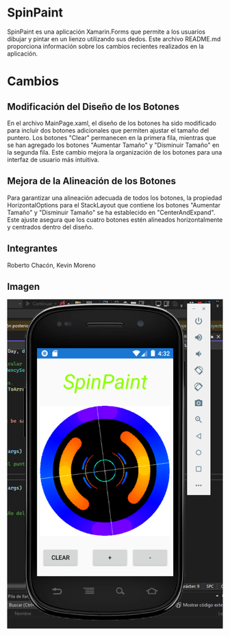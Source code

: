 # SpinPaint

SpinPaint es una aplicación Xamarin.Forms que permite a los usuarios dibujar y pintar en un lienzo utilizando sus dedos. Este archivo README.md proporciona información sobre los cambios recientes realizados en la aplicación.

# Cambios

## Modificación del Diseño de los Botones
En el archivo MainPage.xaml, el diseño de los botones ha sido modificado para incluir dos botones adicionales que permiten ajustar el tamaño del puntero. Los botones "Clear" permanecen en la primera fila, mientras que se han agregado los botones "Aumentar Tamaño" y "Disminuir Tamaño" en la segunda fila. Este cambio mejora la organización de los botones para una interfaz de usuario más intuitiva.

## Mejora de la Alineación de los Botones
Para garantizar una alineación adecuada de todos los botones, la propiedad HorizontalOptions para el StackLayout que contiene los botones "Aumentar Tamaño" y "Disminuir Tamaño" se ha establecido en "CenterAndExpand". Este ajuste asegura que los cuatro botones estén alineados horizontalmente y centrados dentro del diseño.

## Integrantes
Roberto Chacón, Kevin Moreno

## Imagen
![SpinPaint application screenshot](Screenshots/mas_menos.png "SpinPaint application screenshot")
